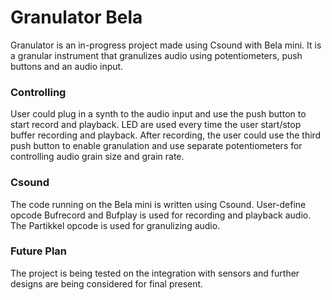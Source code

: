 # Granulator Bela

Granulator is an in-progress project made using Csound with Bela mini. It is a granular instrument that granulizes audio using potentiometers, push buttons and an audio input. 
### Controlling
User could plug in a synth to the audio input and use the push button to start record and playback. LED are used every time the user start/stop buffer recording and playback. After recording, the user could use the third push button to enable granulation and use separate potentiometers for controlling audio grain size and grain rate.  

### Csound 
The code running on the Bela mini is written using Csound. User-define opcode Bufrecord and Bufplay is used for recording and playback audio. The Partikkel opcode is used for granulizing audio. 
### Future Plan
The project is being tested on the integration with sensors and further designs are being considered for final present. 